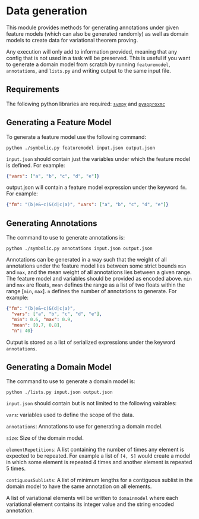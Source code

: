 # Data generation
This module provides methods for generating annotations under given feature models (which can also be generated randomly) as well as domain models to create data for variational theorem proving.

Any execution will only add to information provided, meaning that any config that is not used in a task will be preserved. This is useful if you want to generate a domain model from scratch by running `featuremodel`, `annotations`, and `lists.py` and writing output to the same input file.

## Requirements
The following python libraries are required:
[`sympy`](https://www.sympy.org/en/index.html) and [`pyapproxmc`](https://pypi.org/project/pyapproxmc/)

## Generating a Feature Model
To generate a feature model use the following command:
```
python ./symbolic.py featuremodel input.json output.json
```

`input.json` should contain just the variables under which the feature model is defined. For example:
```json
{"vars": ["a", "b", "c", "d", "e"]}
```

output.json will contain a feature model expression under the keyword `fm`. For example:
```json
{"fm": "(b|e&~c)&(d|c|a)", "vars": ["a", "b", "c", "d", "e"]}
```

## Generating Annotations

The command to use to generate annotations is:

```
python ./symbolic.py annotations input.json output.json
```
Annotations can be generated in a way such that the weight of all annotations under the feature model lies between some strict bounds `min` and `max`, and the mean weight of all annotations lies between a given range.
The feature model and variables should be provided as encoded above. `min` and `max` are floats, `mean` defines the range as a list of two floats within the range [`min`, `max`]. `n` defines the number of annotations to generate. For example:
```json
{"fm": "(b|e&~c)&(d|c|a)", 
  "vars": ["a", "b", "c", "d", "e"], 
  "min": 0.6, "max": 0.9, 
  "mean": [0.7, 0.8], 
  "n": 40}
```

Output is stored as a list of serialized expressions under the keyword `annotations`.

## Generating a Domain Model

The command to use to generate a domain model is:

```
python ./lists.py input.json output.json
```

`input.json` should contain but is not limited to the following vairables:

`vars`: variables used to define the scope of the data.

`annotations`: Annotations to use for generating a domain model.

`size`: Size of the domain model.

`elementRepetitions`: A list containing the number of times any element is expected to be repeated. 
For example a list of `[4, 5]` would create a model in which some element is repeated 4 times and another element is repeated 5 times.

`contiguousSublists`: A list of minimum lengths for a contiguous sublist in the domain model to have the same annotation on all elements.

A list of variational elements will be written to `domainmodel` where each variational element contains its integer value and the string encoded annotation.



